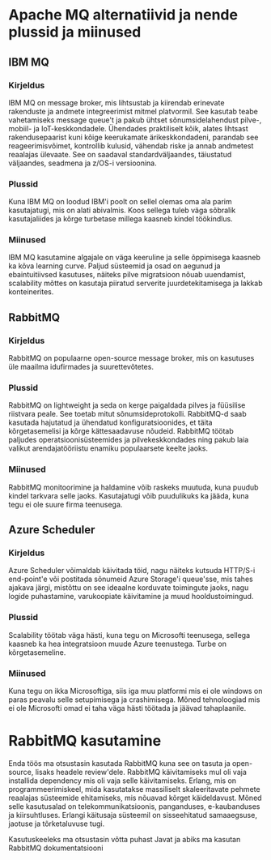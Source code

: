 # Apache MQ alternatiivid ja nende plussid ja miinused 

## IBM MQ 

### Kirjeldus 

IBM MQ on message broker, mis lihtsustab ja kiirendab erinevate rakenduste ja andmete integreerimist mitmel platvormil. See kasutab teabe vahetamiseks message queue't ja pakub ühtset sõnumsidelahendust pilve-, mobiil- ja IoT-keskkondadele. Ühendades praktiliselt kõik, alates lihtsast rakendusepaarist kuni kõige keerukamate ärikeskkondadeni, parandab see reageerimisvõimet, kontrollib kulusid, vähendab riske ja annab andmetest reaalajas ülevaate. See on saadaval standardväljaandes, täiustatud väljaandes, seadmena ja z/OS-i versioonina.

### Plussid

Kuna IBM MQ on loodud IBM'i poolt on sellel olemas oma ala parim kasutajatugi, mis on alati abivalmis. Koos sellega tuleb väga sõbralik kasutajaliides ja kõrge turbetase millega kaasneb kindel töökindlus. 

### Miinused

IBM MQ kasutamine algajale on väga keeruline ja selle õppimisega kaasneb ka kõva learning curve. Paljud süsteemid ja osad on aegunud ja ebaintuitiivsed kasutuses, näiteks pilve migratsioon nõuab uuendamist, scalability mõttes on kasutaja piiratud serverite juurdetekitamisega ja lakkab konteinerites.  

## RabbitMQ 

### Kirjeldus 

RabbitMQ on populaarne open-source message broker, mis on kasutuses üle maailma idufirmades ja suurettevõtetes. 

### Plussid

RabbitMQ on lightweight ja seda on kerge paigaldada pilves ja füüsilise riistvara peale. See toetab mitut sõnumsideprotokolli. RabbitMQ-d saab kasutada hajutatud ja ühendatud konfiguratsioonides, et täita kõrgetasemelisi ja kõrge kättesaadavuse nõudeid. 
RabbitMQ töötab paljudes operatsioonisüsteemides ja pilvekeskkondades ning pakub laia valikut arendajatööriistu enamiku populaarsete keelte jaoks.

### Miinused 

RabbitMQ monitoorimine ja haldamine võib raskeks muutuda, kuna puudub kindel tarkvara selle jaoks. Kasutajatugi võib puudulikuks ka jääda, kuna tegu ei ole suure firma teenusega. 

## Azure Scheduler 

### Kirjeldus
Azure Scheduler võimaldab käivitada töid, nagu näiteks kutsuda HTTP/S-i end-point'e või postitada sõnumeid Azure Storage'i queue'sse, mis tahes ajakava järgi, mistõttu on see ideaalne korduvate toimingute jaoks, nagu logide puhastamine, varukoopiate käivitamine ja muud hooldustoimingud. 

### Plussid 

Scalability töötab väga hästi, kuna tegu on Microsofti teenusega, sellega kaasneb ka hea integratsioon muude Azure teenustega. Turbe on kõrgetasemeline. 

### Miinused

Kuna tegu on ikka Microsoftiga, siis iga muu platformi mis ei ole windows on paras peavalu selle setupimisega ja crashimisega. Mõned tehnoloogiad mis ei ole Microsofti omad ei taha väga hästi töötada ja jäävad tahaplaanile. 


# RabbitMQ kasutamine

Enda töös ma otsustasin kasutada RabbitMQ kuna see on tasuta ja open-source, lisaks headele review'dele. 
RabbitMQ käivitamiseks mul oli vaja installida dependency mis oli vaja selle käivitamiseks. Erlang, mis on programmeerimiskeel, mida kasutatakse massiliselt skaleeritavate pehmete reaalajas süsteemide ehitamiseks, mis nõuavad kõrget käideldavust. Mõned selle kasutusalad on telekommunikatsioonis, panganduses, e-kaubanduses ja kiirsuhtluses. Erlangi käitusaja süsteemil on sisseehitatud samaaegsuse, jaotuse ja tõrketaluvuse tugi. 

Kasutuskeeleks ma otsustasin võtta puhast Javat ja abiks ma kasutan RabbitMQ dokumentatsiooni

